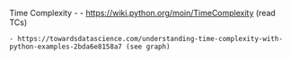 Time Complexity - 
    - https://wiki.python.org/moin/TimeComplexity (read TCs)

    - https://towardsdatascience.com/understanding-time-complexity-with-python-examples-2bda6e8158a7 (see graph)



